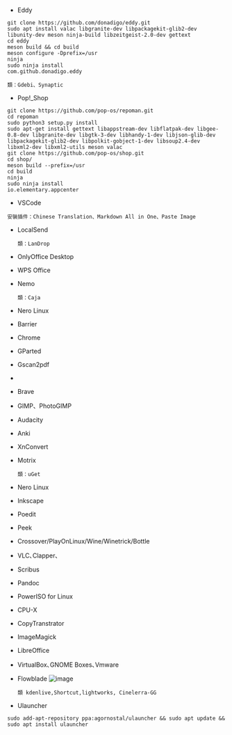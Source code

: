 * Eddy
```
git clone https://github.com/donadigo/eddy.git
sudo apt install valac libgranite-dev libpackagekit-glib2-dev libunity-dev meson ninja-build libzeitgeist-2.0-dev gettext 
cd eddy 
meson build && cd build 
meson configure -Dprefix=/usr 
ninja 
sudo ninja install 
com.github.donadigo.eddy 
```
```
類：Gdebi、Synaptic
```
* Pop!_Shop
```
git clone https://github.com/pop-os/repoman.git
cd repoman
sudo python3 setup.py install
sudo apt-get install gettext libappstream-dev libflatpak-dev libgee-0.8-dev libgranite-dev libgtk-3-dev libhandy-1-dev libjson-glib-dev libpackagekit-glib2-dev libpolkit-gobject-1-dev libsoup2.4-dev libxml2-dev libxml2-utils meson valac
git clone https://github.com/pop-os/shop.git
cd shop/
meson build --prefix=/usr
cd build
ninja
sudo ninja install
io.elementary.appcenter
```
* VSCode
```
安裝插件：Chinese Translation、Markdown All in One、Paste Image
```
* LocalSend
  ```
  類：LanDrop
  ```
* OnlyOffice Desktop
* WPS Office
* Nemo
  ```
  類：Caja
  ```
* Nero Linux
* Barrier
* Chrome
* GParted
* Gscan2pdf
* 
* Brave
* GIMP、PhotoGIMP
* Audacity
* Anki
* XnConvert
* Motrix
  ```
  類：uGet
  ```
* Nero Linux
* Inkscape
* Poedit
* Peek
* Crossover/PlayOnLinux/Wine/Winetrick/Bottle
* VLC､Clapper､
* Scribus
* Pandoc
* PowerISO for Linux
* CPU-X
* CopyTranstrator
* ImageMagick
* LibreOffice
* VirtualBox､GNOME Boxes､Vmware
* Flowblade
  ![image](https://github.com/jafeeye/PC_InstallList/assets/60909823/da2cea86-7f8a-4104-905b-2a0a6b25c107)

  ```
  類 kdenlive,Shortcut,lightworks, Cinelerra-GG
  ```
* Ulauncher

```
sudo add-apt-repository ppa:agornostal/ulauncher && sudo apt update && sudo apt install ulauncher
```

